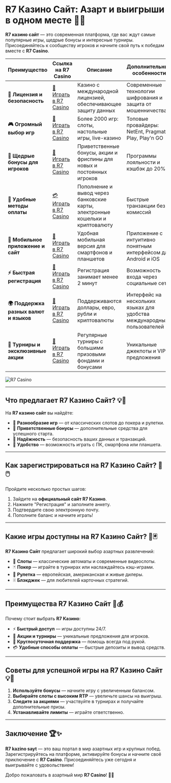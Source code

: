 # R7 Казино Сайт: Азарт и выигрыши в одном месте 🎰💎

**R7 казино сайт** — это современная платформа, где вас ждут самые популярные игры, щедрые бонусы и интересные турниры. Присоединяйтесь к сообществу игроков и начните свой путь к победам вместе с **R7 Casino**.

| **Преимущество**                      | **Ссылка на R7 Casino**                    | **Описание**                                       | **Дополнительные особенности**                     |
|----------------------------------------|--------------------------------------------|--------------------------------------------------|--------------------------------------------------|
| **🎰 Лицензия и безопасность**         | [💎 Играть в R7 Casino](https://brandplay.link/bMd3Yjsw) | Казино с международной лицензией, обеспечивающее защиту данных | Современные технологии шифрования и защита от мошенничества |
| **🎮 Огромный выбор игр**              | [🎉 Играть в R7 Casino](https://brandplay.link/bMd3Yjsw) | Более 2000 игр: слоты, настольные игры, live-казино | Топовые провайдеры: NetEnt, Pragmatic Play, Play'n GO |
| **🎁 Щедрые бонусы для игроков**       | [🎯 Играть в R7 Casino](https://brandplay.link/bMd3Yjsw) | Приветственные бонусы, акции и фриспины для новых и постоянных игроков | Программы лояльности и кэшбэк до 20% |
| **💸 Удобные методы оплаты**           | [💳 Играть в R7 Casino](https://brandplay.link/bMd3Yjsw) | Пополнение и вывод через банковские карты, электронные кошельки и криптовалюту | Быстрые транзакции без комиссий |
| **📱 Мобильное приложение и сайт**     | [🚀 Играть в R7 Casino](https://brandplay.link/bMd3Yjsw) | Удобная мобильная версия для смартфонов и планшетов | Приложение с интуитивно понятным интерфейсом для Android и iOS |
| **⚡ Быстрая регистрация**             | [🔑 Играть в R7 Casino](https://brandplay.link/bMd3Yjsw) | Регистрация занимает менее 2 минут | Возможность входа через социальные сети |
| **🌍 Поддержка разных валют и языков** | [💸 Играть в R7 Casino](https://brandplay.link/bMd3Yjsw) | Поддерживаются доллары, евро, рубли и криптовалюты | Интерфейс на нескольких языках для удобства международных пользователей |
| **🏅 Турниры и эксклюзивные акции**    | [🎲 Играть в R7 Casino](https://brandplay.link/bMd3Yjsw) | Регулярные турниры с большими призовыми фондами и бонусами | Уникальные джекпоты и VIP-предложения |

![R7 Casino](https://vespoker.com/wp-content/uploads/post/14147/casino-r7-0-1-678x330.jpg)

---

## Что предлагает R7 Казино Сайт? 💡🎲

На **R7 казино сайт** вы найдёте:

- 🎰 **Разнообразие игр** — от классических слотов до покера и рулетки.
- 🎁 **Приветственные бонусы** — дополнительные средства для успешного старта.
- 🔐 **Надёжность** — безопасность ваших данных и транзакций.
- 📱 **Удобство** — возможность играть с ПК, смартфона или планшета.

---

## Как зарегистрироваться на R7 Казино Сайт? 🚀🖱️

Пройдите несколько простых шагов:

1. Зайдите на **официальный сайт R7 Казино**.
2. Нажмите "Регистрация" и заполните анкету.
3. Подтвердите свою электронную почту.
4. Пополните баланс и начните играть!

---

## Какие игры доступны на R7 Казино Сайт? 🎡🃏

**R7 Казино Сайт** предлагает широкий выбор азартных развлечений:

- 🎰 **Слоты** — классические автоматы и современные видеослоты.
- 🃏 **Покер** — играйте в турнирах или наслаждайтесь кэш-играми.
- 🎡 **Рулетка** — европейская, американская и живые дилеры.
- 🃠 **Блэкджек** — для любителей карточных стратегий.

---

## Преимущества R7 Казино Сайт 🌟💰

Почему стоит выбрать **R7 Казино**:

- ⚡ **Быстрый доступ** — игры доступны 24/7.
- 🎀 **Акции и турниры** — уникальные предложения для игроков.
- 💬 **Круглосуточная поддержка** — помощь всегда под рукой.
- 💳 **Удобные способы оплаты** — быстрые депозиты и вывод средств.

---

## Советы для успешной игры на R7 Казино Сайт 💡🎯

1. **Используйте бонусы** — начните игру с увеличенным балансом.
2. **Выбирайте слоты с высоким RTP** — увеличьте шансы на выигрыш.
3. **Следите за акциями** — участвуйте в турнирах и получайте дополнительные призы.
4. **Устанавливайте лимиты** — играйте ответственно.

---

## Заключение 🏆✨

**R7 kazino sayt** — это ваш портал в мир азартных игр и крупных побед. Зарегистрируйтесь на платформе, активируйте бонусы и начните своё приключение с **R7 Casino**. Присоединяйтесь уже сегодня и выигрывайте с удовольствием!

Добро пожаловать в азартный мир **R7 Casino**! 🎰💎
